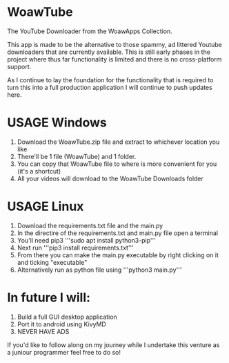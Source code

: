 # WoawTube
The YouTube Downloader from the WoawApps Collection.

This app is made to be the alternative to those spammy, ad littered Youtube downloaders that are currently available.
This is still early phases in the project where thus far functionality is limited and there is no cross-platform support.

As I continue to lay the foundation for the functionality that is required to turn this into a full production application
I will continue to push updates here.

# USAGE Windows
1. Download the WoawTube.zip file and extract to whichever location you like
2. There'll be 1 file (WoawTube) and 1 folder.
3. You can copy that WoawTube file to where is more convenient for you (it's a shortcut)
4. All your videos will download to the WoawTube Downloads folder

# USAGE Linux
1. Download the requirements.txt file and the main.py
2. In the directire of the requirements.txt and main.py file open a terminal
3. You'll need pip3 '''sudo apt install python3-pip'''
4. Next run '''pip3 install requirements.txt'''
5. From there you can make the main.py executable by right clicking on it and ticking "executable"
6. Alternatively run as python file using '''python3 main.py'''

# In future I will:
1. Build a full GUI desktop application
2. Port it to android using KivyMD
3. NEVER HAVE ADS

If you'd like to follow along on my journey while I undertake this venture as a juniour programmer feel free to do so!

